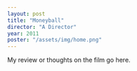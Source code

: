 ```yaml
---
layout: post
title: "Moneyball"
director: "A Director"
year: 2011
poster: "/assets/img/home.png"
---
```


My review or thoughts on the film go here.
